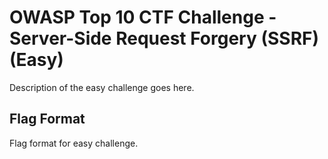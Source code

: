 # OWASP Top 10 CTF Challenge - Server-Side Request Forgery (SSRF) (Easy)
Description of the easy challenge goes here.

## Flag Format
Flag format for easy challenge.
